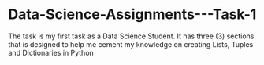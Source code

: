 # Data-Science-Assignments---Task-1
The task is my first task as a Data Science Student. It has three (3) sections that is designed to help me cement my knowledge on creating Lists, Tuples and Dictionaries in Python
